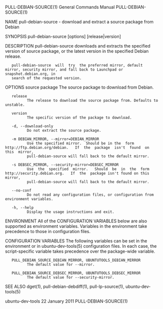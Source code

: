 PULL-DEBIAN-SOURCE(1)                                         General Commands Manual                                        PULL-DEBIAN-SOURCE(1)

NAME
       pull-debian-source - download and extract a source package from Debian

SYNOPSIS
       pull-debian-source [options] <source package> [release|version]

DESCRIPTION
       pull-debian-source downloads and extracts the specified version of source package, or the latest version in the specified Debian release.

       pull-debian-source  will  try  the preferred mirror, default mirror, security mirror, and fall back to Launchpad or snapshot.debian.org, in
       search of the requested version.

OPTIONS
       source package
              The source package to download from Debian.

       release
              The release to download the source package from. Defaults to unstable.

       version
              The specific version of the package to download.

       -d, --download-only
              Do not extract the source package.

       -m DEBIAN_MIRROR, --mirror=DEBIAN_MIRROR
              Use the specified mirror.  Should be in the  form  http://ftp.debian.org/debian.   If  the  package  isn't  found  on  this  mirror,
              pull-debian-source will fall back to the default mirror.

       -s DEBSEC_MIRROR, --security-mirror=DEBSEC_MIRROR
              Use  the  specified  mirror.   Should  be  in  the  form  http://security.debian.org.   If  the  package isn't found on this mirror,
              pull-debian-source will fall back to the default mirror.

       --no-conf
              Do not read any configuration files, or configuration from environment variables.

       -h, --help
              Display the usage instructions and exit.

ENVIRONMENT
       All of the CONFIGURATION VARIABLES below are also supported as environment variables.  Variables in  the  environment  take  precedence  to
       those in configuration files.

CONFIGURATION VARIABLES
       The  following  variables  can  be set in the environment or in ubuntu-dev-tools(5) configuration files.  In each case, the script-specific
       variable takes precedence over the package-wide variable.

       PULL_DEBIAN_SOURCE_DEBIAN_MIRROR, UBUNTUTOOLS_DEBIAN_MIRROR
              The default value for --mirror.

       PULL_DEBIAN_SOURCE_DEBSEC_MIRROR, UBUNTUTOOLS_DEBSEC_MIRROR
              The default value for --security-mirror.

SEE ALSO
       dget(1), pull-debian-debdiff(1), pull-lp-source(1), ubuntu-dev-tools(5)

ubuntu-dev-tools                                                  22 January 2011                                            PULL-DEBIAN-SOURCE(1)
